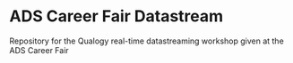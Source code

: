 # ADS Career Fair Datastream
Repository for the Qualogy real-time datastreaming workshop given at the ADS Career Fair
